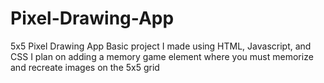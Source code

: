 # Pixel-Drawing-App
5x5 Pixel Drawing App
Basic project I made using HTML, Javascript, and CSS
I plan on adding a memory game element where you must memorize and recreate images on the 5x5 grid
